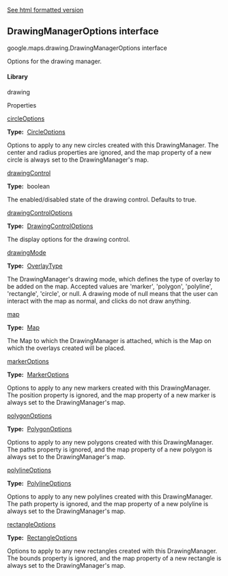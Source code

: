[See html formatted version](https://huasofoundries.github.io/google-maps-documentation/DrawingManagerOptions.html)


DrawingManagerOptions interface
-------------------------------

google.maps.drawing.DrawingManagerOptions interface

Options for the drawing manager.

#### Library

drawing

Properties

[circleOptions](#DrawingManagerOptions.circleOptions)

**Type:**  [CircleOptions](CircleOptions.md)

Options to apply to any new circles created with this DrawingManager. The center and radius properties are ignored, and the map property of a new circle is always set to the DrawingManager's map.

[drawingControl](#DrawingManagerOptions.drawingControl)

**Type:**  boolean

The enabled/disabled state of the drawing control. Defaults to true.

[drawingControlOptions](#DrawingManagerOptions.drawingControlOptions)

**Type:**  [DrawingControlOptions](DrawingControlOptions.md)

The display options for the drawing control.

[drawingMode](#DrawingManagerOptions.drawingMode)

**Type:**  [OverlayType](OverlayType.md)

The DrawingManager's drawing mode, which defines the type of overlay to be added on the map. Accepted values are 'marker', 'polygon', 'polyline', 'rectangle', 'circle', or null. A drawing mode of null means that the user can interact with the map as normal, and clicks do not draw anything.

[map](#DrawingManagerOptions.map)

**Type:**  [Map](Map.md)

The Map to which the DrawingManager is attached, which is the Map on which the overlays created will be placed.

[markerOptions](#DrawingManagerOptions.markerOptions)

**Type:**  [MarkerOptions](MarkerOptions.md)

Options to apply to any new markers created with this DrawingManager. The position property is ignored, and the map property of a new marker is always set to the DrawingManager's map.

[polygonOptions](#DrawingManagerOptions.polygonOptions)

**Type:**  [PolygonOptions](PolygonOptions.md)

Options to apply to any new polygons created with this DrawingManager. The paths property is ignored, and the map property of a new polygon is always set to the DrawingManager's map.

[polylineOptions](#DrawingManagerOptions.polylineOptions)

**Type:**  [PolylineOptions](PolylineOptions.md)

Options to apply to any new polylines created with this DrawingManager. The path property is ignored, and the map property of a new polyline is always set to the DrawingManager's map.

[rectangleOptions](#DrawingManagerOptions.rectangleOptions)

**Type:**  [RectangleOptions](RectangleOptions.md)

Options to apply to any new rectangles created with this DrawingManager. The bounds property is ignored, and the map property of a new rectangle is always set to the DrawingManager's map.